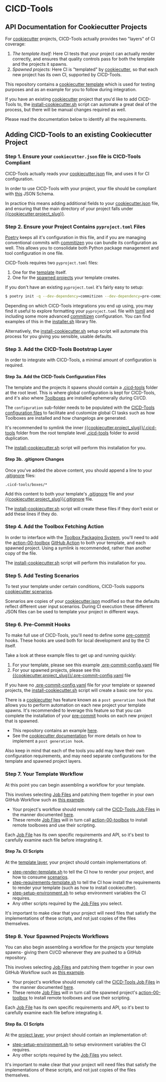 # CICD-Tools

## API Documentation for Cookiecutter Projects

For [cookiecutter](https://github.com/cookiecutter/cookiecutter) projects, CICD-Tools actually provides two "layers" of CI coverage:

1. _The template itself:_  Here CI tests that your project can actually render correctly, and ensures that quality controls pass for both the template and the projects it spawns.
2. _Spawned projects:_  Here CI is "templated" by [cookiecutter](https://github.com/cookiecutter/cookiecutter), so that each new project has its own CI, supported by CICD-Tools.

This repository contains a [cookiecutter template](../../{{cookiecutter.project_slug}}) which is used for testing purposes and as an example for you to follow during integration.

If you have an existing [cookiecutter](https://github.com/cookiecutter/cookiecutter) project that you'd like to add CICD-Tools to, the [install-cookiecutter.sh](../../scripts/install-cookiecutter.sh) script can automate a great deal of the process, but there will be manual changes required as well.  

Please read the documentation below to identify all the requirements.

## Adding CICD-Tools to an existing Cookiecutter Project

### Step 1. Ensure your `cookiecutter.json` file is CICD-Tools Compliant

CICD-Tools actually reads your [cookiecutter.json](../../cookiecutter.json) file, and uses it for CI configuration.

In order to use CICD-Tools with your project, your file should be compliant with [this](../../cicd-tools/boxes/0.1.0/schemas/cookiecutter.json) JSON Schema.

In practice this means adding additional fields to your [cookiecutter.json](../../cookiecutter.json) file, and ensuring that the main directory of your project falls under [{{cookiecutter.project_slug}}](../../{{cookiecutter.project_slug}}).

### Step 2. Ensure your Project Contains `pyproject.toml` Files

[Poetry](https://python-poetry.org/) keeps all it's configuration in this file, and if you are managing conventional commits with [commitizen](https://pypi.org/project/commitizen/) you can bundle its configuration as well.  This allows you to consolidate both Python package management and tool configuration in one file.

CICD-Tools requires two `pyproject.toml` files:

1. One for the [template](../../pyproject.toml) itself.
2. One for the [spawned projects](../../{{cookiecutter.project_slug}}/pyproject.toml) your template creates.

If you don't have an existing `pyproject.toml` it's fairly easy to setup:

```bash
$ poetry init -q --dev-dependency=commitizen --dev-dependency=pre-commit
```

Depending on which CICD-Tools integrations you end up using, you may find it useful to explore formatting your `pyproject.toml` file with [tomll](https://github.com/pelletier/go-toml) and including some more advanced [commitizen](https://pypi.org/project/commitizen/) configuration.  You can find examples of this in the [installer.sh](../../scripts/libraries/installer.sh) library file.

Alternatively, the [install-cookiecutter.sh](../../scripts/install-cookiecutter.sh) setup script will automate this process for you giving you sensible, usable defaults.

### Step 3. Add the CICD-Tools Bootstrap Layer

In order to integrate with CICD-Tools, a minimal amount of configuration is required.

#### Step 3a. Add the CICD-Tools Configuration Files

The template and the projects it spawns should contain a [.cicd-tools](../../.cicd-tools) folder at the root level.  This is where global configuration is kept for CICD-Tools, and it's also where [Toolboxes](../../cicd-tools/boxes) are installed ephemerally during CI/CD.

The `configuration` sub-folder needs to be populated with the [CICD-Tools configuration files](../../.cicd-tools/configuration) to facilitate and customize global CI tasks such as how Toolboxes are installed and how changelogs are generated.

It's recommended to symlink the inner [{{cookiecutter.project_slug}}/.cicd-tools](../../{{cookiecutter.project_slug}}/.cicd-tools) folder from the root template level [.cicd-tools](../../.cicd-tools) folder to avoid duplication.

The [install-cookiecutter.sh](../../scripts/install-cookiecutter.sh) script will perform this installation for you.

#### Step 3b. .gitignore Changes

Once you've added the above content, you should append a line to your [.gitignore](../../.gitignore) files:

```.gitignore
.cicd-tools/boxes/*
```

Add this content to both your template's [.gitignore](../../.gitignore) file and your [{{cookiecutter.project_slug}}/.gitignore](../../{{cookiecutter.project_slug}}/.gitignore) file.

The [install-cookiecutter.sh](../../scripts/install-cookiecutter.sh) script will create these files if they don't exist or add these lines if they do.

### Step 4. Add the Toolbox Fetching Action

In order to interface with the [Toolbox Packaging System](../../cicd-tools/boxes), you'll need to add the [action-00-toolbox](../../{{cookiecutter.project_slug}}/.github/actions/action-00-toolbox/action.yml) [GitHub Action](https://github.com/features/actions) to both your template, and each spawned project. Using a symlink is recommended, rather than another copy of the file.

The [install-cookiecutter.sh](../../scripts/install-cookiecutter.sh) script will perform this installation for you.

### Step 5. Add Testing Scenarios

To test your template under certain conditions, CICD-Tools supports [cookiecutter scenarios](../../.github/scenarios).

Scenarios are copies of your [cookiecutter.json](../../cookiecutter.json) modified so that the defaults reflect different user input scenarios.  During CI execution these different JSON files can be used to template your project in different ways.

### Step 6. Pre-Commit Hooks

To make full use of CICD-Tools, you'll need to define some [pre-commit](https://pre-commit.com/) hooks.  These hooks are used both for local development and by the CI itself.

Take a look at these example files to get up and running quickly:

1. For your template, please see this example [.pre-commit-config.yaml](../../.pre-commit-config.yaml) file
2. For your spawned projects, please see this [{{cookiecutter.project_slug}}/.pre-commit-config.yaml](../../{{cookiecutter.project_slug}}/.pre-commit-config.yaml) file

If you have no [.pre-commit-config.yaml](../../.pre-commit-config.yaml) file for your template or spawned projects, the [install-cookiecutter.sh](../../scripts/install-cookiecutter.sh) script will create a basic one for you.

There is a [cookiecutter](https://github.com/cookiecutter/cookiecutter) has feature known as a `post generation hook` that allows you to perform automation on each new project your template spawns.  It's recommended to leverage this feature so that you can complete the installation of your [pre-commit](https://pre-commit.com/) hooks on each new project that is spawned.

- This repository contains an example [here](../../hooks/post_gen_project.sh).
- See the [cookiecutter documentation](https://cookiecutter.readthedocs.io/) for more details on how to implement a `post generation hook`.

Also keep in mind that each of the tools you add may have their own configuration requirements, and may need separate configurations for the template and spawned project layers.

### Step 7. Your Template Workflow

At this point you can begin assembling a workflow for your template.

This involves selecting [Job Files](../../.github/workflows) and patching them together in your own GitHub Workflow such as [this example](../../.github/workflows/workflow-cookiecutter-template.yml).

- Your project's workflow should remotely call the [CICD-Tools Job Files](../../.github/workflows) in the manner documented [here](https://docs.github.com/actions/using-workflows/reusing-workflows#calling-a-reusable-workflow).
- These remote [Job Files](../../.github/workflows) will in turn call [action-00-toolbox](../../.github/actions/action-00-toolbox/action.yml) to install remote toolboxes and use their scripting.

Each [Job File](../../.github/workflows) has its own specific requirements and API, so it's best to carefully examine each file before integrating it.

#### Step 7a. CI Scripts

At the [template layer](../../.github/scripts), your project should contain implementations of:
- [step-render-template.sh](../../.github/scripts/step-render-template.sh) to tell the CI how to render your project, and how to consume [scenarios](#step-5-add-testing-scenarios).
- [step-requirements-template.sh](../../.github/scripts/step-requirements-template.sh) to tell the CI how install the requirements to render your template (such as how to install cookiecutter).
- [step-setup-environment.sh](../../.github/scripts/step-setup-environment.sh) to setup environment variables the CI requires.
- Any other scripts required by the [Job Files](../../.github/workflows) you select.

It's important to make clear that your project will need files that satisfy the implementations of these scripts, and not just copies of the files themselves.

### Step 8. Your Spawned Projects Workflows

You can also begin assembling a workflow for the projects your template spawns- giving them CI/CD whenever they are pushed to a GitHub repository.

This involves selecting [Job Files](../../.github/workflows) and patching them together in your own GitHub Workflow such as [this example](../../{{cookiecutter.project_slug}}/.github/workflows/workflow-push.yml).

- Your project's workflow should remotely call the [CICD-Tools Job Files](../../.github/workflows) in the manner documented [here](https://docs.github.com/actions/using-workflows/reusing-workflows#calling-a-reusable-workflow).
- These remote [Job Files](../../.github/workflows) will in turn call the spawned project's [action-00-toolbox](../../{{cookiecutter.project_slug}}/.github/actions/action-00-toolbox/action.yml) to install remote toolboxes and use their scripting.

Each [Job File](../../.github/workflows) has its own specific requirements and API, so it's best to carefully examine each file before integrating it.

#### Step 8a. CI Scripts

At the [project layer](../../{{cookiecutter.project_slug}}/.github/scripts), your project should contain an implementation of:
- [step-setup-environment.sh](../../{{cookiecutter.project_slug}}/.github/scripts/step-setup-environment.sh) to setup environment variables the CI requires.
- Any other scripts required by the [Job Files](../../.github/workflows) you select.

It's important to make clear that your project will need files that satisfy the implementations of these scripts, and not just copies of the files themselves.
